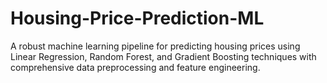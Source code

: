 # Housing-Price-Prediction-ML
A robust machine learning pipeline for predicting housing prices using Linear Regression, Random Forest, and Gradient Boosting techniques with comprehensive data preprocessing and feature engineering.
